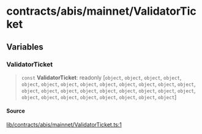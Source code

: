 # contracts/abis/mainnet/ValidatorTicket

## Variables

### ValidatorTicket

> `const` **ValidatorTicket**: readonly [`object`, `object`, `object`, `object`, `object`, `object`, `object`, `object`, `object`, `object`, `object`, `object`, `object`, `object`, `object`, `object`, `object`, `object`, `object`, `object`, `object`, `object`, `object`, `object`, `object`, `object`, `object`, `object`, `object`, `object`]

#### Source

[lib/contracts/abis/mainnet/ValidatorTicket.ts:1](https://github.com/PufferFinance/puffer-sdk/blob/318ab800fd30e73d642634fd13ebb8d06a76860d/lib/contracts/abis/mainnet/ValidatorTicket.ts#L1)
